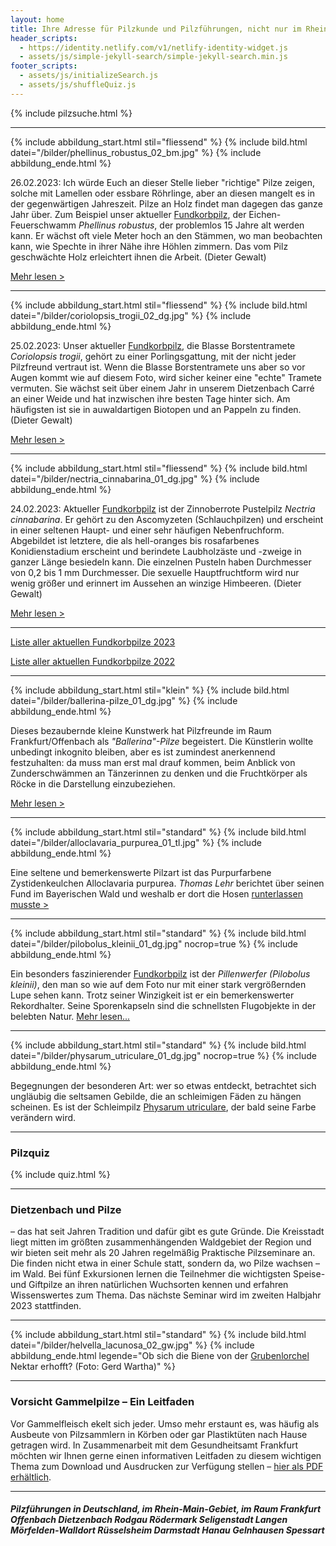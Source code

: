 ```yaml
---
layout: home
title: Ihre Adresse für Pilzkunde und Pilzführungen, nicht nur im Rhein-Main-Gebiet
header_scripts:
  - https://identity.netlify.com/v1/netlify-identity-widget.js
  - assets/js/simple-jekyll-search/simple-jekyll-search.min.js
footer_scripts:
  - assets/js/initializeSearch.js
  - assets/js/shuffleQuiz.js
---
```

{% include pilzsuche.html %}

- - -

{% include abbildung_start.html stil="fliessend" %}
{% include bild.html datei="/bilder/phellinus_robustus_02_bm.jpg" %}
{% include abbildung_ende.html %}

26.02.2023: Ich würde Euch an dieser Stelle lieber "richtige" Pilze zeigen, solche mit Lamellen oder essbare Röhrlinge, aber an diesen mangelt es in der gegenwärtigen Jahreszeit. Pilze an Holz findet man dagegen das ganze Jahr über. Zum Beispiel unser aktueller [Fundkorbpilz](AA "Glossar-"), der Eichen-Feuerschwamm *Phellinus robustus*, der problemlos 15 Jahre alt werden kann. Er wächst oft viele Meter hoch an den Stämmen, wo man beobachten kann, wie Spechte in ihrer Nähe ihre Höhlen zimmern. Das vom Pilz geschwächte Holz erleichtert ihnen die Arbeit. (Dieter Gewalt)

[Mehr lesen >](/pilze/phellinus-robustus-eichen-feuerschwamm)

<div style="clear:  both"></div>

- - -

{% include abbildung_start.html stil="fliessend" %}
{% include bild.html datei="/bilder/coriolopsis_trogii_02_dg.jpg" %}
{% include abbildung_ende.html %}

25.02.2023: Unser aktueller [Fundkorbpilz](AA "Glossar-"), die Blasse Borstentramete *Coriolopsis trogii*, gehört zu einer Porlingsgattung, mit der nicht jeder Pilzfreund vertraut ist. Wenn die Blasse Borstentramete uns aber so vor Augen kommt wie auf diesem Foto, wird sicher keiner eine "echte" Tramete vermuten. Sie wächst seit über einem Jahr in unserem Dietzenbach Carré an einer Weide und hat inzwischen ihre besten Tage hinter sich. Am häufigsten ist sie in auwaldartigen Biotopen und an Pappeln zu finden. (Dieter Gewalt)

[Mehr lesen >](/pilze/coriolopsis-trogii-blasse-borstentramete)

<div style="clear:  both"></div>

- - -

{% include abbildung_start.html stil="fliessend" %}
{% include bild.html datei="/bilder/nectria_cinnabarina_01_dg.jpg" %}
{% include abbildung_ende.html %}

24.02.2023: Aktueller [Fundkorbpilz](AA "Glossar-") ist der Zinnoberrote Pustelpilz *Nectria cinnabarina*. Er gehört zu den Ascomyzeten (Schlauchpilzen) und erscheint in einer seltenen Haupt- und einer sehr häufigen Nebenfruchform. Abgebildet ist letztere, die als hell-oranges bis rosafarbenes Konidienstadium erscheint und berindete Laubholzäste und -zweige in ganzer Länge besiedeln kann. Die einzelnen Pusteln haben Durchmesser von 0,2 bis 1 mm Durchmesser. Die sexuelle Hauptfruchtform wird nur wenig größer und erinnert im Aussehen an winzige Himbeeren. (Dieter Gewalt)

[Mehr lesen >](/pilze/nectria-cinnabarina-zinnoberroter-pustelpilz)

<div style="clear:  both"></div>

- - -

[Liste aller aktuellen Fundkorbpilze 2023](/artikel/liste-aller-aktuellen-fundkorbpilze-2023.html)

[Liste aller aktuellen Fundkorbpilze 2022](/artikel/liste-aller-aktuellen-fundkorbpilze-2022.html)

- - -

{% include abbildung_start.html stil="klein" %}
{% include bild.html datei="/bilder/ballerina-pilze_01_dg.jpg" %}
{% include abbildung_ende.html %}

Dieses bezaubernde kleine Kunstwerk hat Pilzfreunde im Raum Frankfurt/Offenbach als *"Ballerina"-Pilze* begeistert. Die Künstlerin wollte unbedingt inkognito bleiben, aber es ist zumindest anerkennend festzuhalten: da muss man erst mal drauf kommen, beim Anblick von Zunderschwämmen an Tänzerinnen zu denken und die Fruchtkörper als Röcke in die Darstellung einzubeziehen.

[Mehr lesen >](/termine)

- - -

{% include abbildung_start.html stil="standard" %}
{% include bild.html datei="/bilder/alloclavaria_purpurea_01_tl.jpg" %}
{% include abbildung_ende.html %}

Eine seltene und bemerkenswerte Pilzart ist das Purpurfarbene Zystidenkeulchen Alloclavaria purpurea. *Thomas Lehr* berichtet über seinen Fund im Bayerischen Wald und weshalb er dort die Hosen [runterlassen musste >](/pilze/alloclavaria-purpurea-purpurfarbenes-zystidenkeulchen)

- - -

{% include abbildung_start.html stil="standard" %}
{% include bild.html datei="/bilder/pilobolus_kleinii_01_dg.jpg" nocrop=true %}
{% include abbildung_ende.html %}

Ein besonders faszinierender [Fundkorbpilz](AA "Glossar-") ist der *Pillenwerfer (Pilobolus kleinii)*, den man so wie auf dem Foto nur mit einer stark vergrößernden Lupe sehen kann. Trotz seiner Winzigkeit ist er ein bemerkenswerter Rekordhalter. Seine Sporenkapseln sind die schnellsten Flugobjekte in der belebten Natur. [Mehr lesen...](/pilze/pilobolus-kleinii-pillenwerfer)

- - -

{% include abbildung_start.html stil="standard" %}
{% include bild.html datei="/bilder/physarum_utriculare_01_dg.jpg" nocrop=true %}
{% include abbildung_ende.html %}

Begegnungen der besonderen Art: wer so etwas entdeckt, betrachtet sich ungläubig die seltsamen Gebilde, die an schleimigen Fäden zu hängen scheinen. Es ist der Schleimpilz [Physarum utriculare](/pilze/physarum-utriculare-fadenfruchtschleimpilz), der bald seine Farbe verändern wird.

- - -

### Pilzquiz

{% include quiz.html %}

- - -

### Dietzenbach und Pilze

– das hat seit Jahren Tradition und dafür gibt es gute Gründe. Die Kreisstadt liegt mitten im größten zusammenhängenden Waldgebiet der Region und wir bieten seit mehr als 20 Jahren regelmäßig Praktische Pilzseminare an. Die finden nicht etwa in einer Schule statt, sondern da, wo Pilze wachsen – im Wald. Bei fünf Exkursionen lernen die Teilnehmer die wichtigsten Speise- und Giftpilze an ihren natürlichen Wuchsorten kennen und erfahren Wissenswertes zum Thema. Das nächste Seminar wird im zweiten Halbjahr 2023 stattfinden.

- - -

{% include abbildung_start.html stil="standard" %}
{% include bild.html datei="/bilder/helvella_lacunosa_02_gw.jpg" %}
{% include abbildung_ende.html legende="Ob sich die Biene von der <a href='/pilze/helvella-lacunosa-grubenlorchel'>Grubenlorchel</a> Nektar erhofft?  (Foto: Gerd Wartha)" %}

- - -

### Vorsicht Gammelpilze – Ein Leitfaden

Vor Gammelfleisch ekelt sich jeder. Umso mehr erstaunt es, was häufig als Ausbeute von Pilzsammlern in Körben oder gar Plastiktüten nach Hause getragen wird. In Zusammenarbeit mit dem Gesundheitsamt Frankfurt möchten wir Ihnen gerne einen informativen Leitfaden zu diesem wichtigen Thema zum Download und Ausdrucken zur Verfügung stellen – [hier als PDF erhältlich](/assets/docs/Fundkorb.de-Gammelpilze.pdf).

- - -

##### Pilzführungen in Deutschland, im Rhein-Main-Gebiet, im Raum Frankfurt Offenbach Dietzenbach Rodgau Rödermark Seligenstadt Langen Mörfelden-Walldort Rüsselsheim Darmstadt Hanau Gelnhausen Spessart